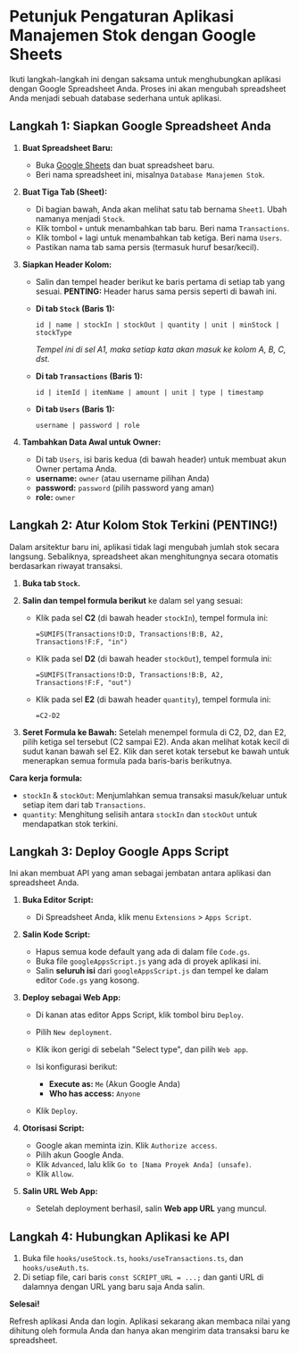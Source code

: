 # Petunjuk Pengaturan Aplikasi Manajemen Stok dengan Google Sheets

Ikuti langkah-langkah ini dengan saksama untuk menghubungkan aplikasi dengan Google Spreadsheet Anda. Proses ini akan mengubah spreadsheet Anda menjadi sebuah database sederhana untuk aplikasi.

## Langkah 1: Siapkan Google Spreadsheet Anda

1.  **Buat Spreadsheet Baru:**
    *   Buka [Google Sheets](https://sheets.new) dan buat spreadsheet baru.
    *   Beri nama spreadsheet ini, misalnya `Database Manajemen Stok`.

2.  **Buat Tiga Tab (Sheet):**
    *   Di bagian bawah, Anda akan melihat satu tab bernama `Sheet1`. Ubah namanya menjadi `Stock`.
    *   Klik tombol `+` untuk menambahkan tab baru. Beri nama `Transactions`.
    *   Klik tombol `+` lagi untuk menambahkan tab ketiga. Beri nama `Users`.
    *   Pastikan nama tab sama persis (termasuk huruf besar/kecil).

3.  **Siapkan Header Kolom:**
    *   Salin dan tempel header berikut ke baris pertama di setiap tab yang sesuai. **PENTING:** Header harus sama persis seperti di bawah ini.

    *   **Di tab `Stock` (Baris 1):**
        ```
        id | name | stockIn | stockOut | quantity | unit | minStock | stockType
        ```
        *Tempel ini di sel A1, maka setiap kata akan masuk ke kolom A, B, C, dst.*

    *   **Di tab `Transactions` (Baris 1):**
        ```
        id | itemId | itemName | amount | unit | type | timestamp
        ```

    *   **Di tab `Users` (Baris 1):**
        ```
        username | password | role
        ```

4.  **Tambahkan Data Awal untuk Owner:**
    *   Di tab `Users`, isi baris kedua (di bawah header) untuk membuat akun Owner pertama Anda.
    *   **username:** `owner` (atau username pilihan Anda)
    *   **password:** `password` (pilih password yang aman)
    *   **role:** `owner`

## Langkah 2: Atur Kolom Stok Terkini (PENTING!)

Dalam arsitektur baru ini, aplikasi tidak lagi mengubah jumlah stok secara langsung. Sebaliknya, spreadsheet akan menghitungnya secara otomatis berdasarkan riwayat transaksi.

1.  **Buka tab `Stock`.**
2.  **Salin dan tempel formula berikut** ke dalam sel yang sesuai:
    *   Klik pada sel **C2** (di bawah header `stockIn`), tempel formula ini:
        ```excel
        =SUMIFS(Transactions!D:D, Transactions!B:B, A2, Transactions!F:F, "in")
        ```
    *   Klik pada sel **D2** (di bawah header `stockOut`), tempel formula ini:
        ```excel
        =SUMIFS(Transactions!D:D, Transactions!B:B, A2, Transactions!F:F, "out")
        ```
    *   Klik pada sel **E2** (di bawah header `quantity`), tempel formula ini:
        ```excel
        =C2-D2
        ```
        
3.  **Seret Formula ke Bawah:** Setelah menempel formula di C2, D2, dan E2, pilih ketiga sel tersebut (C2 sampai E2). Anda akan melihat kotak kecil di sudut kanan bawah sel E2. Klik dan seret kotak tersebut ke bawah untuk menerapkan semua formula pada baris-baris berikutnya.

**Cara kerja formula:**
*   `stockIn` & `stockOut`: Menjumlahkan semua transaksi masuk/keluar untuk setiap item dari tab `Transactions`.
*   `quantity`: Menghitung selisih antara `stockIn` dan `stockOut` untuk mendapatkan stok terkini.

## Langkah 3: Deploy Google Apps Script

Ini akan membuat API yang aman sebagai jembatan antara aplikasi dan spreadsheet Anda.

1.  **Buka Editor Script:**
    *   Di Spreadsheet Anda, klik menu `Extensions` > `Apps Script`.

2.  **Salin Kode Script:**
    *   Hapus semua kode default yang ada di dalam file `Code.gs`.
    *   Buka file `googleAppsScript.js` yang ada di proyek aplikasi ini.
    *   Salin **seluruh isi** dari `googleAppsScript.js` dan tempel ke dalam editor `Code.gs` yang kosong.

3.  **Deploy sebagai Web App:**
    *   Di kanan atas editor Apps Script, klik tombol biru `Deploy`.
    *   Pilih `New deployment`.
    *   Klik ikon gerigi di sebelah "Select type", dan pilih `Web app`.
    *   Isi konfigurasi berikut:
        *   **Execute as:** `Me` (Akun Google Anda)
        *   **Who has access:** `Anyone`

    *   Klik `Deploy`.

4.  **Otorisasi Script:**
    *   Google akan meminta izin. Klik `Authorize access`.
    *   Pilih akun Google Anda.
    *   Klik `Advanced`, lalu klik `Go to [Nama Proyek Anda] (unsafe)`.
    *   Klik `Allow`.

5.  **Salin URL Web App:**
    *   Setelah deployment berhasil, salin **Web app URL** yang muncul.

## Langkah 4: Hubungkan Aplikasi ke API

1.  Buka file `hooks/useStock.ts`, `hooks/useTransactions.ts`, dan `hooks/useAuth.ts`.
2.  Di setiap file, cari baris `const SCRIPT_URL = ...;` dan ganti URL di dalamnya dengan URL yang baru saja Anda salin.

**Selesai!**

Refresh aplikasi Anda dan login. Aplikasi sekarang akan membaca nilai yang dihitung oleh formula Anda dan hanya akan mengirim data transaksi baru ke spreadsheet.